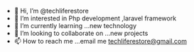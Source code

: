 - 👋 Hi, I’m @techliferestore
- 👀 I’m interested in Php development ,laravel framework
- 🌱 I’m currently learning ...new technology
- 💞️ I’m looking to collaborate on ...new projects
- 📫 How to reach me ...email me techliferestore@gmail.com

<!---
techliferestore/techliferestore is a ✨ special ✨ repository because its `README.md` (this file) appears on your GitHub profile.
You can click the Preview link to take a look at your changes.
--->
